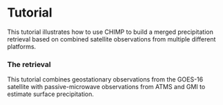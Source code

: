 # Tutorial

This tutorial illustrates how to use CHIMP to build a merged precipitation
retrieval based on combined satellite observations from multiple different
platforms.

### The retrieval

This tutorial combines geostationary observations from the GOES-16
satellite with passive-microwave observations from ATMS and GMI to estimate
surface precipitation.
